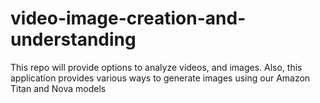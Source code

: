# video-image-creation-and-understanding
This repo will provide options to analyze videos, and images. Also, this application provides various ways to generate images using our Amazon Titan and Nova models
